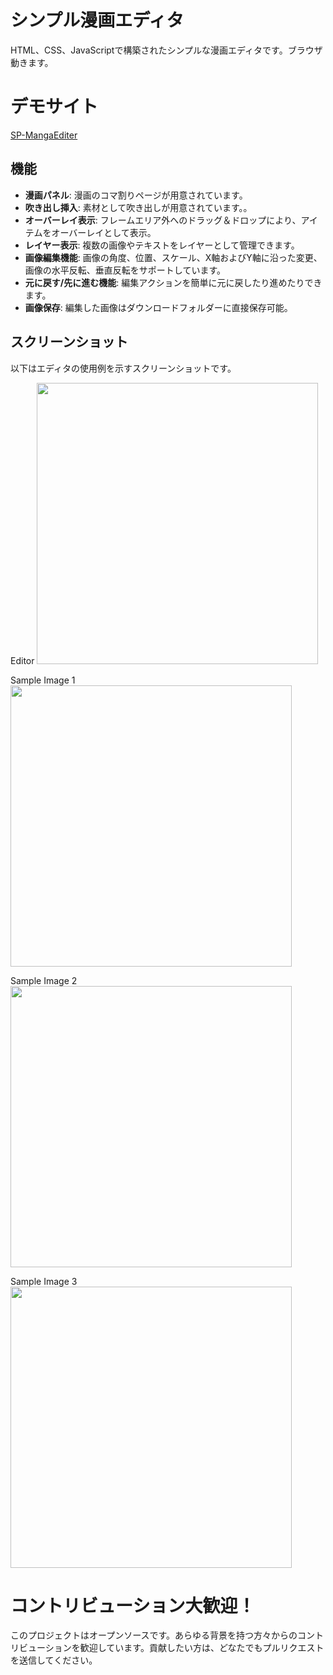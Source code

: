 # シンプル漫画エディタ

HTML、CSS、JavaScriptで構築されたシンプルな漫画エディタです。ブラウザ動きます。

# デモサイト

[SP-MangaEditer](https://new-sankaku.github.io/SP-MangaEditer/)

## 機能

- **漫画パネル**: 漫画のコマ割りページが用意されています。
- **吹き出し挿入**: 素材として吹き出しが用意されています。。
- **オーバーレイ表示**: フレームエリア外へのドラッグ＆ドロップにより、アイテムをオーバーレイとして表示。
- **レイヤー表示**: 複数の画像やテキストをレイヤーとして管理できます。
- **画像編集機能**: 画像の角度、位置、スケール、X軸およびY軸に沿った変更、画像の水平反転、垂直反転をサポートしています。
- **元に戻す/先に進む機能**: 編集アクションを簡単に元に戻したり進めたりできます。
- **画像保存**: 編集した画像はダウンロードフォルダーに直接保存可能。

## スクリーンショット

以下はエディタの使用例を示すスクリーンショットです。

Editor
<img src="https://github.com/new-sankaku/stable-diffusion-webui-simple-manga-maker/blob/main/SP-MangaEditer/99_sample_image/Editer.png" width="450">

Sample Image 1
<img src="https://github.com/new-sankaku/stable-diffusion-webui-simple-manga-maker/blob/main/SP-MangaEditer/99_sample_image/cropped-image.png" width="450">

Sample Image 2
<img src="https://github.com/new-sankaku/stable-diffusion-webui-simple-manga-maker/blob/main/SP-MangaEditer/99_sample_image/cropped-image_2.png" width="450">

Sample Image 3
<img src="https://github.com/new-sankaku/stable-diffusion-webui-simple-manga-maker/blob/main/SP-MangaEditer/99_sample_image/cropped-image_3.png" width="450">

# コントリビューション大歓迎！

このプロジェクトはオープンソースです。あらゆる背景を持つ方々からのコントリビューションを歓迎しています。貢献したい方は、どなたでもプルリクエストを送信してください。
